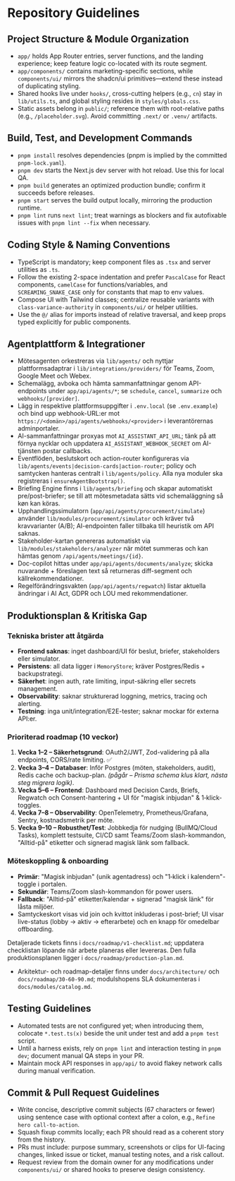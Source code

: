# Repository Guidelines

## Project Structure & Module Organization
- `app/` holds App Router entries, server functions, and the landing experience; keep feature logic co-located with its route segment.
- `app/components/` contains marketing-specific sections, while `components/ui/` mirrors the shadcn/ui primitives—extend these instead of duplicating styling.
- Shared hooks live under `hooks/`, cross-cutting helpers (e.g., `cn`) stay in `lib/utils.ts`, and global styling resides in `styles/globals.css`.
- Static assets belong in `public/`; reference them with root-relative paths (e.g., `/placeholder.svg`). Avoid committing `.next/` or `.venv/` artifacts.

## Build, Test, and Development Commands
- `pnpm install` resolves dependencies (pnpm is implied by the committed `pnpm-lock.yaml`).
- `pnpm dev` starts the Next.js dev server with hot reload. Use this for local QA.
- `pnpm build` generates an optimized production bundle; confirm it succeeds before releases.
- `pnpm start` serves the build output locally, mirroring the production runtime.
- `pnpm lint` runs `next lint`; treat warnings as blockers and fix autofixable issues with `pnpm lint --fix` when necessary.

## Coding Style & Naming Conventions
- TypeScript is mandatory; keep component files as `.tsx` and server utilities as `.ts`.
- Follow the existing 2-space indentation and prefer `PascalCase` for React components, `camelCase` for functions/variables, and `SCREAMING_SNAKE_CASE` only for constants that map to env values.
- Compose UI with Tailwind classes; centralize reusable variants with `class-variance-authority` in `components/ui/` or helper utilities.
- Use the `@/` alias for imports instead of relative traversal, and keep props typed explicitly for public components.

## Agentplattform & Integrationer
- Mötesagenten orkestreras via `lib/agents/` och nyttjar plattformsadaptrar i `lib/integrations/providers/` för Teams, Zoom, Google Meet och Webex.
- Schemalägg, avboka och hämta sammanfattningar genom API-endpoints under `app/api/agents/*`; se `schedule`, `cancel`, `summarize` och `webhooks/[provider]`.
- Lägg in respektive plattformsuppgifter i `.env.local` (se `.env.example`) och bind upp webhook-URL:er mot `https://<domän>/api/agents/webhooks/<provider>` i leverantörernas adminportaler.
- AI-sammanfattningar proxyas mot `AI_ASSISTANT_API_URL`; tänk på att förnya nycklar och uppdatera `AI_ASSISTANT_WEBHOOK_SECRET` om AI-tjänsten postar callbacks.
- Eventflöden, beslutskort och action-router konfigureras via `lib/agents/events|decision-cards|action-router`; policy och samtycken hanteras centralt i `lib/agents/policy`. Alla nya moduler ska registreras i `ensureAgentBootstrap()`.
- Briefing Engine finns i `lib/agents/briefing` och skapar automatiskt pre/post-briefer; se till att mötesmetadata sätts vid schemaläggning så køn kan köras.
- Upphandlingssimulatorn (`app/api/agents/procurement/simulate`) använder `lib/modules/procurement/simulator` och kräver två kravvarianter (A/B); AI-endpointen faller tillbaka till heuristik om API saknas.
- Stakeholder-kartan genereras automatiskt via `lib/modules/stakeholders/analyzer` när mötet summeras och kan hämtas genom `/api/agents/meetings/{id}`.
- Doc-copilot hittas under `app/api/agents/documents/analyze`; skicka nuvarande + föreslagen text så returneras diff-segment och källrekommendationer.
- Regelförändringsvakten (`app/api/agents/regwatch`) listar aktuella ändringar i AI Act, GDPR och LOU med rekommendationer.

## Produktionsplan & Kritiska Gap

### Tekniska brister att åtgärda
- **Frontend saknas**: inget dashboard/UI för beslut, briefer, stakeholders eller simulator.
- **Persistens**: all data ligger i `MemoryStore`; kräver Postgres/Redis + backupstrategi.
- **Säkerhet**: ingen auth, rate limiting, input-säkring eller secrets management.
- **Observability**: saknar strukturerad loggning, metrics, tracing och alerting.
- **Testning**: inga unit/integration/E2E-tester; saknar mockar för externa API:er.

### Prioriterad roadmap (10 veckor)
1. **Vecka 1–2 – Säkerhetsgrund**: OAuth2/JWT, Zod-validering på alla endpoints, CORS/rate limiting. ✅
2. **Vecka 3–4 – Databaser**: Inför Postgres (möten, stakeholders, audit), Redis cache och backup-plan. _(pågår – Prisma schema klus klart, nästa steg migrera logik)_.
3. **Vecka 5–6 – Frontend**: Dashboard med Decision Cards, Briefs, Regwatch och Consent-hantering + UI för "magisk inbjudan" & 1‑klick-toggles.
4. **Vecka 7–8 – Observability**: OpenTelemetry, Prometheus/Grafana, Sentry, kostnadsmetrik per möte.
5. **Vecka 9–10 – Robusthet/Test**: Jobbkedja för nudging (BullMQ/Cloud Tasks), komplett testsuite, CI/CD samt Teams/Zoom slash-kommandon, "Alltid-på" etiketter och signerad magisk länk som fallback.

### Möteskoppling & onboarding
- **Primär**: "Magisk inbjudan" (unik agentadress) och "1‑klick i kalendern"-toggle i portalen.
- **Sekundär**: Teams/Zoom slash-kommandon för power users.
- **Fallback**: "Alltid-på" etiketter/kalendar + signerad "magisk länk" för låsta miljöer.
- Samtyckeskort visas vid join och kvittot inkluderas i post-brief; UI visar live-status (lobby → aktiv → efterarbete) och en knapp för omedelbar offboarding.

Detaljerade tickets finns i `docs/roadmap/v1-checklist.md`; uppdatera checklistan löpande när arbete planeras eller levereras. Den fulla produktionsplanen ligger i `docs/roadmap/production-plan.md`.
- Arkitektur- och roadmap-detaljer finns under `docs/architecture/` och `docs/roadmap/30-60-90.md`; modulshopens SLA dokumenteras i `docs/modules/catalog.md`.

## Testing Guidelines
- Automated tests are not configured yet; when introducing them, colocate `*.test.ts(x)` beside the unit under test and add a `pnpm test` script.
- Until a harness exists, rely on `pnpm lint` and interaction testing in `pnpm dev`; document manual QA steps in your PR.
- Maintain mock API responses in `app/api/` to avoid flakey network calls during manual verification.

## Commit & Pull Request Guidelines
- Write concise, descriptive commit subjects (67 characters or fewer) using sentence case with optional context after a colon, e.g., `Refine hero call-to-action`.
- Squash fixup commits locally; each PR should read as a coherent story from the history.
- PRs must include: purpose summary, screenshots or clips for UI-facing changes, linked issue or ticket, manual testing notes, and a risk callout.
- Request review from the domain owner for any modifications under `components/ui/` or shared hooks to preserve design consistency.
